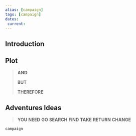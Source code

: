 ```yaml
---
alias: [campaign]
tags: [campaign]
dates:
 current: 
---
```

## Introduction

## Plot

>
>
>
>**AND** 
>
>**BUT** 
>
>**THEREFORE** 
>

## Adventures Ideas

>**YOU** 
>**NEED** 
>**GO** 
>**SEARCH** 
>**FIND** 
>**TAKE** 
>**RETURN** 
>**CHANGE** 

```RpgManager
campaign
```